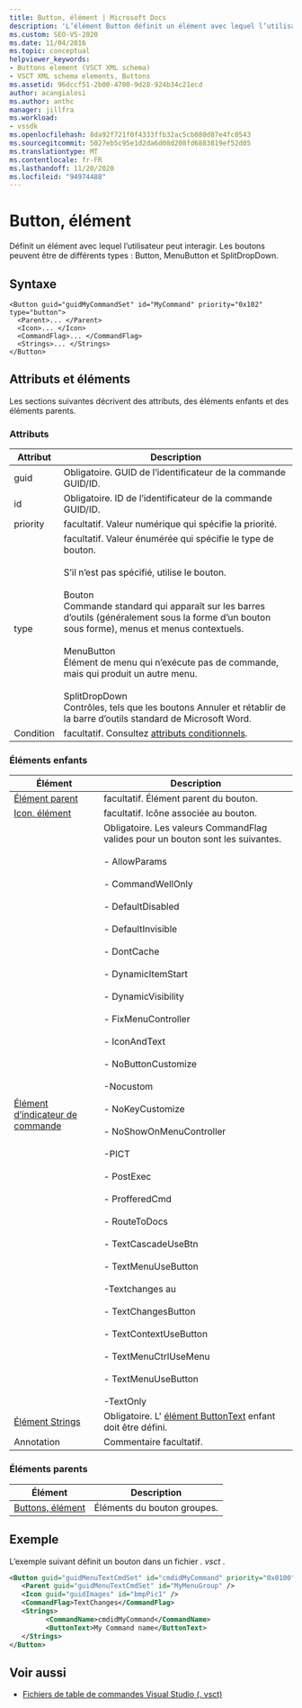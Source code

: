 ```yaml
---
title: Button, élément | Microsoft Docs
description: 'L’élément Button définit un élément avec lequel l’utilisateur peut interagir. Les boutons peuvent être des types différents : Button, MenuButton et SplitDropDown.'
ms.custom: SEO-VS-2020
ms.date: 11/04/2016
ms.topic: conceptual
helpviewer_keywords:
- Buttons element (VSCT XML schema)
- VSCT XML schema elements, Buttons
ms.assetid: 96dccf51-2b00-4700-9d28-924b34c21ecd
author: acangialosi
ms.author: anthc
manager: jillfra
ms.workload:
- vssdk
ms.openlocfilehash: 8da92f721f0f4333ffb32ac5cb080d87e4fc0543
ms.sourcegitcommit: 5027eb5c95e1d2da6d08d208fd6883819ef52d05
ms.translationtype: MT
ms.contentlocale: fr-FR
ms.lasthandoff: 11/20/2020
ms.locfileid: "94974488"
---
```

# <a name="button-element"></a>Button, élément
Définit un élément avec lequel l’utilisateur peut interagir. Les boutons peuvent être de différents types : Button, MenuButton et SplitDropDown.

## <a name="syntax"></a>Syntaxe

```
<Button guid="guidMyCommandSet" id="MyCommand" priority="0x102" type="button">
  <Parent>... </Parent>
  <Icon>... </Icon>
  <CommandFlag>... </CommandFlag>
  <Strings>... </Strings>
</Button>
```

## <a name="attributes-and-elements"></a>Attributs et éléments
 Les sections suivantes décrivent des attributs, des éléments enfants et des éléments parents.

### <a name="attributes"></a>Attributs

|Attribut|Description|
|---------------|-----------------|
|guid|Obligatoire. GUID de l’identificateur de la commande GUID/ID.|
|id|Obligatoire. ID de l’identificateur de la commande GUID/ID.|
|priority|facultatif. Valeur numérique qui spécifie la priorité.|
|type|facultatif. Valeur énumérée qui spécifie le type de bouton.<br /><br /> S’il n’est pas spécifié, utilise le bouton.<br /><br /> Bouton<br /> Commande standard qui apparaît sur les barres d’outils (généralement sous la forme d’un bouton sous forme), menus et menus contextuels.<br /><br /> MenuButton<br /> Élément de menu qui n’exécute pas de commande, mais qui produit un autre menu.<br /><br /> SplitDropDown<br /> Contrôles, tels que les boutons Annuler et rétablir de la barre d’outils standard de Microsoft Word.|
|Condition|facultatif. Consultez [attributs conditionnels](../extensibility/vsct-xml-schema-conditional-attributes.md).|

### <a name="child-elements"></a>Éléments enfants

|Élément|Description|
|-------------|-----------------|
|[Élément parent](../extensibility/parent-element.md)|facultatif. Élément parent du bouton.|
|[Icon, élément](../extensibility/icon-element.md)|facultatif. Icône associée au bouton.|
|[Élément d’indicateur de commande](../extensibility/command-flag-element.md)|Obligatoire. Les valeurs CommandFlag valides pour un bouton sont les suivantes.<br /><br /> - AllowParams<br /><br /> - CommandWellOnly<br /><br /> - DefaultDisabled<br /><br /> - DefaultInvisible<br /><br /> - DontCache<br /><br /> - DynamicItemStart<br /><br /> - DynamicVisibility<br /><br /> - FixMenuController<br /><br /> - IconAndText<br /><br /> - NoButtonCustomize<br /><br /> -Nocustom<br /><br /> - NoKeyCustomize<br /><br /> - NoShowOnMenuController<br /><br /> -PICT<br /><br /> - PostExec<br /><br /> - ProfferedCmd<br /><br /> - RouteToDocs<br /><br /> - TextCascadeUseBtn<br /><br /> - TextMenuUseButton<br /><br /> -Textchanges au<br /><br /> - TextChangesButton<br /><br /> - TextContextUseButton<br /><br /> - TextMenuCtrlUseMenu<br /><br /> - TextMenuUseButton<br /><br /> -TextOnly|
|[Élément Strings](../extensibility/strings-element.md)|Obligatoire. L' [élément ButtonText](../extensibility/buttontext-element.md) enfant doit être défini.|
|Annotation|Commentaire facultatif.|

### <a name="parent-elements"></a>Éléments parents

|Élément|Description|
|-------------|-----------------|
|[Buttons, élément](../extensibility/buttons-element.md)|Éléments du bouton groupes.|

## <a name="example"></a>Exemple
 L’exemple suivant définit un bouton dans un fichier *. vsct* .

 ```xml
<Button guid="guidMenuTextCmdSet" id="cmdidMyCommand" priority="0x0100" type="Button">
    <Parent guid="guidMenuTextCmdSet" id="MyMenuGroup" />
    <Icon guid="guidImages" id="bmpPic1" />
    <CommandFlag>TextChanges</CommandFlag>
    <Strings>
          <CommandName>cmdidMyCommand</CommandName>
          <ButtonText>My Command name</ButtonText>
    </Strings>
</Button>
 ```

## <a name="see-also"></a>Voir aussi
- [Fichiers de table de commandes Visual Studio (. vsct)](../extensibility/internals/visual-studio-command-table-dot-vsct-files.md)
